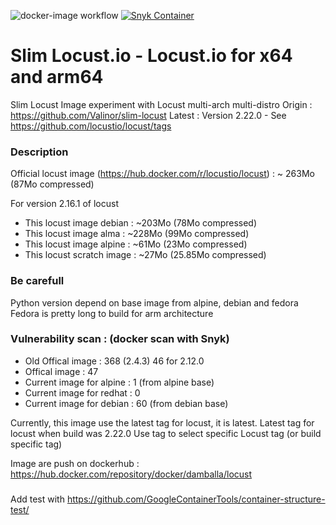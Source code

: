 ![docker-image workflow](https://github.com/Valinor/slim-locust/actions/workflows/docker-image.yml/badge.svg) [![Snyk Container](https://github.com/Valinor/slim-locust/actions/workflows/snyk-container-analysis.yml/badge.svg)](https://github.com/Valinor/slim-locust/actions/workflows/snyk-container-analysis.yml)

# Slim Locust.io - Locust.io for x64 and arm64 
Slim Locust Image experiment with Locust multi-arch multi-distro 
Origin : https://github.com/Valinor/slim-locust
Latest : Version 2.22.0 - See https://github.com/locustio/locust/tags

### Description
Official locust image (https://hub.docker.com/r/locustio/locust) : ~ 263Mo  (87Mo compressed)

For version 2.16.1 of locust
- This locust image debian   : ~203Mo (78Mo compressed)
- This locust image alma     : ~228Mo (99Mo compressed)
- This locust image alpine   : ~61Mo  (23Mo compressed)
- This locust scratch image  : ~27Mo  (25.85Mo compressed)


### Be carefull

Python version depend on base image from alpine, debian and fedora
Fedora is pretty long to build for arm architecture

### Vulnerability scan : (docker scan with Snyk)
- Old Offical image : 368 (2.4.3) 46 for 2.12.0
- Offical image : 47 
- Current image for alpine : 1 (from alpine base)
- Current image for redhat : 0
- Current image for debian : 60 (from debian base)

Currently, this image use the latest tag for locust, it is latest.
Latest tag for locust when build was 2.22.0
Use tag to select specific Locust tag (or build specific tag)

Image are push on dockerhub : https://hub.docker.com/repository/docker/damballa/locust

###
Add test with https://github.com/GoogleContainerTools/container-structure-test/

